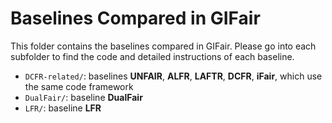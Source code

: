 # Baselines Compared in GIFair
This folder contains the baselines compared in GIFair. Please go into each subfolder to find the code and detailed instructions of each baseline.
- `DCFR-related/`: baselines **UNFAIR**, **ALFR**, **LAFTR**, **DCFR**, **iFair**, which use the same code framework
- `DualFair/`: baseline **DualFair**
- `LFR/`: baseline **LFR**
